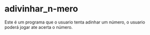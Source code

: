 # adivinhar_n-mero
Este é um programa que o usuario tenta adinhar um número, o usuario poderá jogar ate acerta o número.
